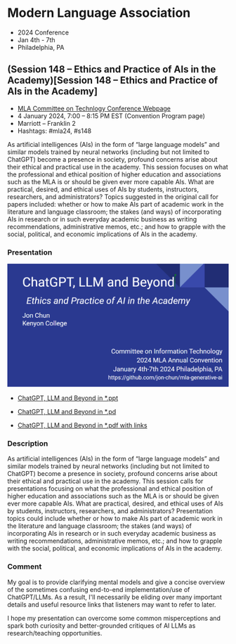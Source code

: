 # Modern Language Association
* 2024 Conference
* Jan 4th - 7th
* Philadelphia, PA

## (Session 148 – Ethics and Practice of AIs in the Academy)[Session 148 – Ethics and Practice of AIs in the Academy]
* [MLA Committee on Technlogy Conference Webpage](https://infotech.mla.hcommons.org/2023/mla2024-s148/)
* 4 January 2024, 7:00 – 8:15 PM EST (Convention Program page)
* Marriott – Franklin 2
* Hashtags: #mla24, #s148

As artificial intelligences (AIs) in the form of “large language models” and similar models trained by neural networks (including but not limited to ChatGPT) become a presence in society, profound concerns arise about their ethical and practical use in the academy. This session focuses on what the professional and ethical position of higher education and associations such as the MLA is or should be given ever more capable AIs. What are practical, desired, and ethical uses of AIs by students, instructors, researchers, and administrators? Topics suggested in the original call for papers included: whether or how to make AIs part of academic work in the literature and language classroom; the stakes (and ways) of incorporating AIs in research or in such everyday academic business as writing recommendations, administrative memos, etc.; and how to grapple with the social, political, and economic implications of AIs in the academy.

### Presentation

![Cover Slide](./mla_2024_chatgpt_cover_slide.png)

* [ChatGPT, LLM and Beyond in *.ppt]("MLA_Conference_Philadelphia_20240104_Session148_EthicsPracticeAI_JonChun_LLMsChatGPT.pptx")

* [ChatGPT, LLM and Beyond in *.pd]("MLA_Conference_Philadelphia_20240104_Session148_EthicsPracticeAI_JonChun_LLMsChatGPT")

* [ChatGPT, LLM and Beyond in *.pdf with links]("MLA_Conference_Philadelphia_20240104_Session148_EthicsPracticeAI_JonChun_LLMsChatGPT_with_footnote_links")


### Description

As artificial intelligences (AIs) in the form of “large language models” and similar models trained by neural networks (including but not limited to ChatGPT) become a presence in society, profound concerns arise about their ethical and practical use in the academy. This session calls for presentations focusing on what the professional and ethical position of higher education and associations such as the MLA is or should be given ever more capable AIs. What are practical, desired, and ethical uses of AIs by students, instructors, researchers, and administrators? Presentation topics could include whether or how to make AIs part of academic work in the literature and language classroom; the stakes (and ways) of incorporating AIs in research or in such everyday academic business as writing recommendations, administrative memos, etc.; and how to grapple with the social, political, and economic implications of AIs in the academy.

### Comment

My goal is to provide clarifying mental models and give a concise overview of the sometimes confusing end-to-end implementation/use of ChatGPT/LLMs. As a result, I'll necessarily be eliding over many important details and useful resource links that listeners may want to refer to later. 

I hope my presentation can overcome some common misperceptions and spark both curiosity and better-grounded critiques of AI LLMs as research/teaching opportunities.





